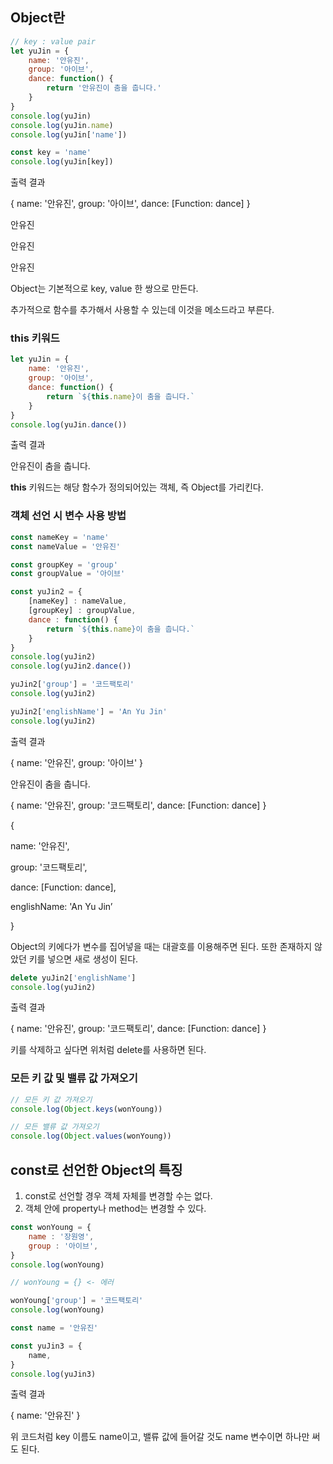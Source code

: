 ## Object란

```javascript
// key : value pair
let yuJin = {
    name: '안유진',
    group: '아이브',
    dance: function() {
        return '안유진이 춤을 춥니다.'
    }
}
console.log(yuJin)
console.log(yuJin.name)
console.log(yuJin['name'])

const key = 'name'
console.log(yuJin[key])
```

출력 결과

{ name: '안유진', group: '아이브', dance: [Function: dance] }

안유진

안유진

안유진

Object는 기본적으로 key, value 한 쌍으로 만든다.

추가적으로 함수를 추가해서 사용할 수 있는데 이것을 메소드라고 부른다.

### this 키워드

```javascript
let yuJin = {
    name: '안유진',
    group: '아이브',
    dance: function() {
        return `${this.name}이 춤을 춥니다.`
    }
}
console.log(yuJin.dance())
```

출력 결과

안유진이 춤을 춥니다.

**this** 키워드는 해당 함수가 정의되어있는 객체, 즉 Object를 가리킨다.

### 객체 선언 시 변수 사용 방법

```javascript
const nameKey = 'name'
const nameValue = '안유진'

const groupKey = 'group'
const groupValue = '아이브'

const yuJin2 = {
    [nameKey] : nameValue,
    [groupKey] : groupValue,
    dance : function() {
        return `${this.name}이 춤을 춥니다.`
    }
}
console.log(yuJin2)
console.log(yuJin2.dance())

yuJin2['group'] = '코드팩토리'
console.log(yuJin2)

yuJin2['englishName'] = 'An Yu Jin'
console.log(yuJin2)
```

출력 결과

{ name: '안유진', group: '아이브' }

안유진이 춤을 춥니다.

{ name: '안유진', group: '코드팩토리', dance: [Function: dance] }

{

  name: '안유진',

  group: '코드팩토리',

  dance: [Function: dance],

  englishName: 'An Yu Jin’

}

Object의 키에다가 변수를 집어넣을 때는 대괄호를 이용해주면 된다. 또한 존재하지 않았던 키를 넣으면 새로 생성이 된다.

```javascript
delete yuJin2['englishName']
console.log(yuJin2)
```

출력 결과

{ name: '안유진', group: '코드팩토리', dance: [Function: dance] }

키를 삭제하고 싶다면 위처럼 delete를 사용하면 된다.

### 모든 키 값 및 밸류 값 가져오기

```javascript
// 모든 키 값 가져오기
console.log(Object.keys(wonYoung))

// 모든 밸류 값 가져오기
console.log(Object.values(wonYoung))
```

## const로 선언한 Object의 특징

1. const로 선언할 경우 객체 자체를 변경할 수는 없다.
2. 객체 안에 property나 method는 변경할 수 있다.

```javascript
const wonYoung = {
    name : '장원영',
    group : '아이브',
}
console.log(wonYoung)

// wonYoung = {} <- 에러

wonYoung['group'] = '코드팩토리'
console.log(wonYoung)
```

```javascript
const name = '안유진'

const yuJin3 = {
    name,
}
console.log(yuJin3)
```

출력 결과

{ name: '안유진' }

위 코드처럼 key 이름도 name이고, 밸류 값에 들어갈 것도 name 변수이면 하나만 써도 된다.